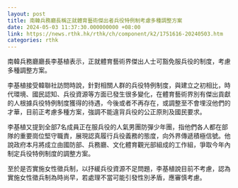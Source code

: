 ```yaml
---
layout: post
title: 南韓兵務廳長稱正就體育藝術傑出者兵役特例制考慮多種調整方案
date: 2024-05-03 11:37:30.000000000 +08:00
link: https://news.rthk.hk/rthk/ch/component/k2/1751616-20240503.htm
categories: rthk
---
```


南韓兵務廳廳長李基植表示，正就體育藝術界傑出人士可豁免服兵役的制度，考慮多種調整方案。

李基植接受韓聯社訪問時說，針對相關人群的兵役特例制度，與建立之初相比，時代環境、國民認知、兵役資源等方面已發生很多變化，在體育藝術界別有傑出貢獻的人根據兵役特例制度獲得的待遇，今後或者不再存在，或調整至不會埋沒他們的才華，目前正考慮多種方案，強調不能違背兵役的公正原則及國民要求。

李基植又提到全部7名成員正在服兵役的人氣男團防彈少年團，指他們各人都在部隊的重要崗位堅守職責，展現認真履行兵役義務的態度，向外界傳遞積極信號。他說政府本月將成立由國防部、兵務廳、文化體育觀光部組成的工作組，爭取今年內制定兵役特例制度的調整方案。

至於是否實施女性徵兵制，以抒緩兵役資源不足問題，李基植說目前不考慮，認為實施女性徵兵制為時尚早，若處理不當可能引發性別矛盾，應審慎考慮。
